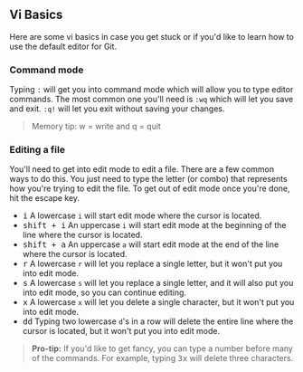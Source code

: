 ## Vi Basics

Here are some vi basics in case you get stuck or if you'd like to learn how to use the default editor for Git.

### Command mode

Typing `:` will get you into command mode which will allow you to type editor commands.  The most common one you'll need is `:wq` which will let you save and exit.  `:q!` will let you exit without saving your changes.

> Memory tip: w = write and q = quit

### Editing a file

You'll need to get into edit mode to edit a file.  There are a few common ways to do this.  You just need to type the letter (or combo) that represents how you're trying to edit the file.  To get out of edit mode once you're done, hit the escape key.

* <kbd>i</kbd> A lowercase `i` will start edit mode where the cursor is located.
* <kbd>shift + i</kbd> An uppercase `i` will start edit mode at the beginning of the line where the cursor is located.
* <kbd>shift + a</kbd> An uppercase `a` will start edit mode at the end of the line where the cursor is located.
* <kbd>r</kbd> A lowercase `r` will let you replace a single letter, but it won't put you into edit mode.
* <kbd>s</kbd> A lowercase `s` will let you replace a single letter, and it will also put you into edit mode, so you can continue editing.
* <kbd>x</kbd> A lowercase `x` will let you delete a single character, but it won't put you into edit mode.
* <kbd>d</kbd><kbd>d</kbd> Typing two lowercase `d`'s in a row will delete the entire line where the cursor is located, but it won't put you into edit mode.

> **Pro-tip:** If you'd like to get fancy, you can type a number before many of the commands.  For example, typing <kbd>3</kbd><kbd>x</kbd> will delete three characters.
